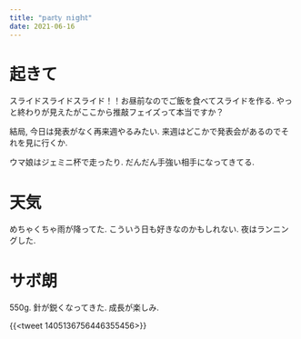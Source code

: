 ```yaml
---
title: "𝕡𝕒𝕣𝕥𝕪 𝕟𝕚𝕘𝕙𝕥"
date: 2021-06-16
---
```


# 起きて
スライドスライドスライド！！お昼前なのでご飯を食べてスライドを作る. やっと終わりが見えたがここから推敲フェイズって本当ですか？

結局, 今日は発表がなく再来週やるみたい. 来週はどこかで発表会があるのでそれを見に行くか.

ウマ娘はジェミニ杯で走ったり. だんだん手強い相手になってきてる.
# 天気
めちゃくちゃ雨が降ってた. こういう日も好きなのかもしれない. 夜はランニングした.

# サボ朗
550g.
針が鋭くなってきた. 成長が楽しみ.

{{<tweet 1405136756446355456>}}